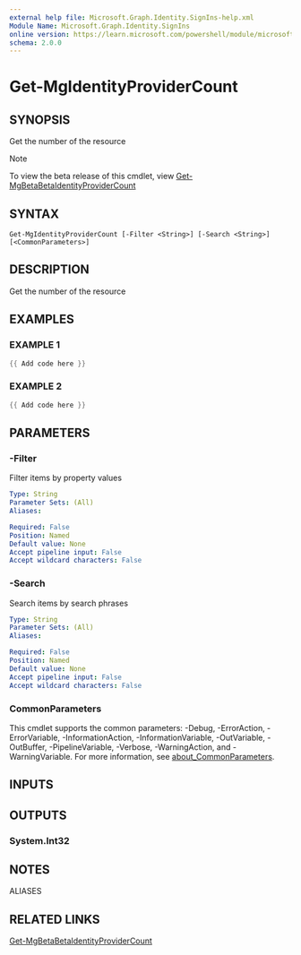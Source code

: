 ```yaml
---
external help file: Microsoft.Graph.Identity.SignIns-help.xml
Module Name: Microsoft.Graph.Identity.SignIns
online version: https://learn.microsoft.com/powershell/module/microsoft.graph.identity.signins/get-mgidentityprovidercount
schema: 2.0.0
---
```


# Get-MgIdentityProviderCount

## SYNOPSIS
Get the number of the resource

> [!NOTE]
> To view the beta release of this cmdlet, view [Get-MgBetaBetaIdentityProviderCount](/powershell/module/Microsoft.Graph.Beta.Identity.SignIns/Get-MgBetaIdentityProviderCount?view=graph-powershell-beta)

## SYNTAX

```
Get-MgIdentityProviderCount [-Filter <String>] [-Search <String>] [<CommonParameters>]
```

## DESCRIPTION
Get the number of the resource

## EXAMPLES

### EXAMPLE 1
```powershell
{{ Add code here }}
```

### EXAMPLE 2
```powershell
{{ Add code here }}
```

## PARAMETERS

### -Filter
Filter items by property values

```yaml
Type: String
Parameter Sets: (All)
Aliases:

Required: False
Position: Named
Default value: None
Accept pipeline input: False
Accept wildcard characters: False
```

### -Search
Search items by search phrases

```yaml
Type: String
Parameter Sets: (All)
Aliases:

Required: False
Position: Named
Default value: None
Accept pipeline input: False
Accept wildcard characters: False
```

### CommonParameters
This cmdlet supports the common parameters: -Debug, -ErrorAction, -ErrorVariable, -InformationAction, -InformationVariable, -OutVariable, -OutBuffer, -PipelineVariable, -Verbose, -WarningAction, and -WarningVariable. For more information, see [about_CommonParameters](http://go.microsoft.com/fwlink/?LinkID=113216).

## INPUTS

## OUTPUTS

### System.Int32
## NOTES

ALIASES

## RELATED LINKS
[Get-MgBetaBetaIdentityProviderCount](/powershell/module/Microsoft.Graph.Beta.Identity.SignIns/Get-MgBetaIdentityProviderCount?view=graph-powershell-beta)
